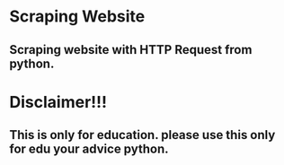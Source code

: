 # Scraping Website
## Scraping website with HTTP Request from python.

# Disclaimer!!!
## This is only for education. please use this only for edu your advice python.